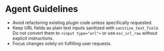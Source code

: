 # Agent Guidelines

- Avoid refactoring existing plugin code unless specifically requested.
- Keep URL fields as plain text inputs sanitized with `sanitize_text_field`. Do not convert them to `<input type="url">` or use `esc_url_raw` without explicit instructions.
- Focus changes solely on fulfilling user requests.
